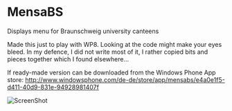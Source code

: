 MensaBS
=======

Displays menu for Braunschweig university canteens 

Made this just to play with WP8. Looking at the code might make your eyes bleed. In my defence, I did not write most of it, I rather copied bits and pieces together which I found elsewhere...


If ready-made version can be downloaded from the Windows Phone App store: http://www.windowsphone.com/de-de/store/app/mensabs/e4a0e1f5-d411-40d9-831e-94928981407f




![ScreenShot](https://raw.github.com/SebastianSchildt/MensaBS/master/Artwork/Screenshots/WVGA/WVGA1.png)
